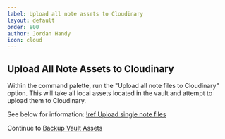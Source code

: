 ```yaml
---
label: Upload all note assets to Cloudinary
layout: default
order: 800
author: Jordan Handy
icon: cloud
---
```

## Upload All Note Assets to Cloudinary

Within the command palette, run the "Upload all note files to Cloudinary" option.  This will take all local assets located in the vault and attempt to upload them to Cloudinary.

See below for information:
[!ref Upload single note files](upload-single-note-cloudinary.md)

Continue to [Backup Vault Assets](backup-vault-assets.md)
